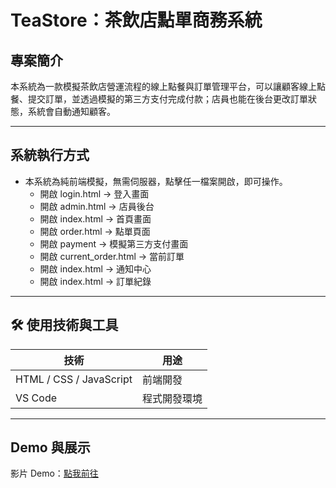 #  TeaStore：茶飲店點單商務系統

## 專案簡介

本系統為一款模擬茶飲店營運流程的線上點餐與訂單管理平台，可以讓顧客線上點餐、提交訂單，並透過模擬的第三方支付完成付款；店員也能在後台更改訂單狀態，系統會自動通知顧客。

---

##  系統執行方式

* 本系統為純前端模擬，無需伺服器，點擊任一檔案開啟，即可操作。
  * 開啟 login.html → 登入畫面
  * 開啟 admin.html → 店員後台
  * 開啟 index.html → 首頁畫面
  * 開啟 order.html → 點單頁面
  * 開啟 payment → 模擬第三方支付畫面
  * 開啟 current_order.html → 當前訂單
  * 開啟 index.html → 通知中心
  * 開啟 index.html → 訂單紀錄

---

## 🛠️ 使用技術與工具

| 技術                      | 用途          |
| ----------------------- | ----------- |
| HTML / CSS / JavaScript | 前端開發        |
| VS Code                 | 程式開發環境      |

---

##  Demo 與展示

影片 Demo：[點我前往](https://www.canva.com/design/DAGpSu8l7-4/9dMf_WkcQBxCPuaKIqjwJQ/edit?utm_content=DAGpSu8l7-4&utm_campaign=designshare&utm_medium=link2&utm_source=sharebutton)
